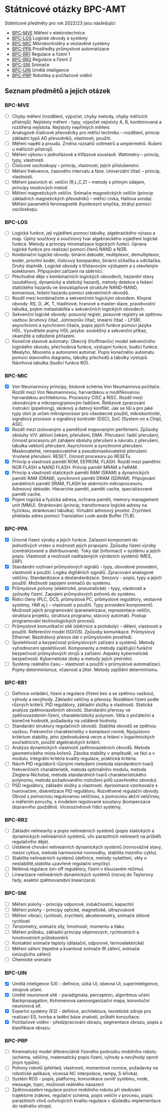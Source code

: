 # Státnicové otázky BPC-AMT

Státnicové předměty pro rok 2022/23 jsou následující

- [BPC-MVE](#BPC-MVE) Měření v elektrotechnice
- [BPC-LOS](#BPC-LOS) Logické obvody a systémy
- [BPC-MIC](#BPC-MIC) Mikrokontroléry a vestavěné systémy
- [BPC-PPA](#BPC-PPA) Prostředky průmyslové automatizace
- [BPC-RR1](#BPC-RR1) Regulace a řízení 1
- [BPC-RR2](#BPC-RR2) Regulace a řízení 2
- [BPC-SNI](#BPC-SNI) Snímače
- [BPC-UIN](#BPC-UIN) Umělá inteligence
- [BPC-PRP](#BPC-PRP) Robotika a počítačové vidění

## Seznam předmětů a jejich otázek

### BPC-MVE

- [ ] Chyby měření (rozdělení, výpočet, chyby metody, chyby měřicích přístrojů). Nejistoty měření - typy, výpočet nejistoty A, B, kombinovaná a rozšířená nejistota. Nejistoty nepřímých měření.
- [ ] Analogově-číslicové převodníky pro měřicí techniku – rozdělení, princip základní typů AD převodníků, vlastnosti, použití. 
- [ ] Měření napětí a proudu. Změna rozsahů voltmetrů a ampérmetrů. Rušení u měřicích přístrojů.
- [ ] Měření výkonu v jednofázové a třífázové soustavě. Wattmetry – princip, typy, vlastnosti.
- [ ] Číslicové osciloskopy – princip, vlastnosti, jejich příslušenství.
- [ ] Měření frekvence, časového intervalu a fáze. Univerzální čítač – princip, vlastnosti.
- [ ] Měření pasivních el. veličin (R,L,C,Z) – metody s přímým údajem, principy mostových metod.
- [ ] Měření magnetických veličin. Snímače magnetických veličin (princip základních magnetických převodníků – měřicí cívka, Hallova sonda). Měření parametrů feromagnetik (hysterezní smyčka, ztráty) pomocí osciloskopu.

### BPC-LOS

- [ ] Logická funkce, její vyjádření pomocí tabulky, algebraického výrazu a map. Úplný součtový a součinový tvar algebraického vyjádření logické funkce. Metody a principy minimalizace logických funkcí. Úprava logické funkce pro realizaci pomocí členů NAND a NOR.
- [ ] Kombinační logické obvody: binární dekodér, multiplexor, demultiplexor, kodér, prioritní kodér, číslicový komparátor, binární sčítačka a odčítačka. Druhý doplněk. Logické obvody s třístavovým výstupem a s otevřeným kolektorem. Připojování zařízení na sběrnici.
- [ ] Přechodné děje v kombinačních logických obvodech, hazardní stavy (souběhový, dynamický a statický hazard), metody detekce a řešení statického hazardu ve dvoustupňové struktuře NAND-NAND, konsensus, řešení hazardu pomocí sekvenčních obvodů.
- [ ] Rozdíl mezi kombinačním a sekvenčním logickým obvodem. Klopné obvody: RS, D, JK, T, hladinové, hranové a master-slave, pravdivostní tabulka, pojem metastabilita v sekvenčních logických obvodech.
- [ ] Sekvenční logické obvody: posuvný registr, posuvné registry se zpětnou vazbou (kruhový čítač, Johnsonův čítač, lineární čítač - LFSR), asynchronní a synchronní čítače, popis jejich funkce pomocí jazyka HDL. Vysvětlete pojmy HDL jazyka: souběžný a sekvenční příkaz, okamžité a odložené přiřazení.
- [ ] Konečné stavové automaty: Obecný (Huffmanův) model sekvenčního logického obvodu, přechodová funkce, výstupní funkce, budicí funkce. Mealyho, Mooreho a autonomní automat. Popis konečného automatu pomocí stavového diagramu, tabulky přechodů a tabulky výstupů. Návrhová tabulka (budicí funkce KO).

### BPC-MIC

- [x] Von Neumannovy principy, blokové schéma Von Neumannova počítače. Rozdíl mezi Von Neumannovou, harvardskou a modifikovanou harvardskou architekturou.
Procesory CISC a RISC. Rozdíl mezi obvodovým a mikroprogramovým řadičem. Řetězové zpracování instrukcí (pipelining), skokový a datový konflikt.
Jak se liší a pro jaké typy úloh je určen mikroprocesor pro všeobecné použití, mikrokontrolér, signálový procesor a signálový kontrolér (DSC), SoC (System on a Chip), ASIC.
- [x] Rozdíl mezi izolovanými a paměťově mapovanými periferiemi. Způsoby obsluhy V/V: aktivní čekání, přerušení, DMA.
Přerušení: řadič přerušení, činnost procesoru při zahájení obsluhy přerušení a návratu z přerušení, tabulka vektorů přerušení. Asynchronní a synchronní přerušení. Maskovatelné, nemaskovatelné a pseudomaskovatelné přerušení. Vnořené přerušení. RESET, činnost procesoru po RESETu.
- [x] Princip a vlastnosti pamětí ROM, EEPROM, FLASH. Rozdíl mezi paměťmi NOR FLASH a NAND FLASH. Princip pamětí MRAM a FeRAM.
- [x]  Princip a vlastnosti statických pamětí RAM (SRAM) a dynamických pamětí RAM (DRAM), synchronní paměti DRAM (SDRAM).
Připojování paralelních pamětí SRAM, FLASH ke sběrnicím mikroprocesoru. Adresový dekodér.
Hierarchie paměti, paměti cache, specializované paměti cache.
- [x] Pojem logická a fyzická adresa, ochrana paměti, memory management unit (MMU). Stránkování (princip, transformace logické adresy na fyzickou, stránkovací tabulka). Virtuální adresový prostor. Zrychlení překladu adres pomocí Translation Look-aside Buffer (TLB).

### BPC-PPA

- [x] Úrovně řízení výroby a jejich funkce. Zařazení komponent do jednotlivých vrstev a možnosti jejich propojení. Způsoby řízení výroby (centralizované a distribuované). Toky dat (informací) v systému a jejich popis. Vlastnosti a možnosti nadřazených výrobních systémů (MES, ERP).
- [x] Standardní rozhraní průmyslových signálů - typy, obvodové provedení, vlastnosti a použití. Logika digitálních signálů. Zpracování analogové veličiny. Standardizace a destandardizace. Senzory - popis, typy a jejich použití. Možnosti zapojení snímačů do systému.
- [x] Průmyslové pohony (elektrické, pneumatické) - typy, vlastnosti a způsoby řízení. Zapojení průmyslových pohonů do systému.
- [x] Řídicí členy (PLC, DCS, průmyslová PC, průmyslové regulátory, vestavné systémy, HMI aj.) – vlastnosti a použití. Typy provedení komponentů. Možnosti jejich programování (parametrizace, reprezentace veličin, struktura projektu, struktura programu, stavový automat). Postup programování technologických procesů.
- [ ] Průmyslové komunikační sítě (sběrnice a protokoly) – dělení, vlastnosti a použití. Referenční model ISO/OSI. Způsoby komunikace. Průmyslový Ethernet. Bezdrátový přenos dat v průmyslovém prostředí.
- [ ] Spolehlivost a bezpečnost průmyslových zařízení a systémů. Metody vyhodnocení spolehlivosti. Komponenty a metody zajišťující funkční bezpečnost průmyslových strojů a zařízení. Aspekty kybernetické bezpečnosti. Kybernetické útoky a metody jejich zmírnění.
- [ ] Systémy reálného času – vlastnosti a použití v průmyslové automatizaci. Pojmy determinismus, včasnost a jitter. Metody zajištění determinismu.

### BPC-RR1

- [ ] Definice ovládání, řízení a regulace (řízení bez a se zpětnou vazbou), výhody a nevýhody. Základní veličiny a přenosy. Rozdělení řízení podle různých kritérií. PID regulátory, základní složky a vlastnosti. Statická analýza zpětnovazebních obvodů. Standardní přenosy ve zpětnovazebním řízení, charakteristický polynom. Věta o počáteční a konečné hodnotě, požadavky na ustálené hodnoty. 
- [ ] Standardní struktury regulačních obvodů. Stabilita obvodů se zpětnou vazbou. Frekvenční charakteristiky v komplexní rovině, Nyquistovo kritérium stability, jeho zjednodušená verze a řešení v logaritmických souřadnicích, použití algebraických kritérií.
- [ ] Analýza dynamických vlastností zpětnovazebních obvodů. Metoda geometrického místa kořenů. Zásoba stability v amplitudě, ve fázi a v modulu. Integrální kritéria kvality regulace, praktická kritéria.
- [ ] Návrh PID regulátorů různými metodami (metoda standardních tvarů frekvenčních charakteristik, metoda optimálního modulu, metoda Zieglera-Nicholse, metoda standardních tvarů charakteristického polynomu, metoda požadovaného rozložení pólů uzavřeného obvodu).
- [ ] PSD regulátory, základní složky a vlastnosti. Aproximace vzorkovače s tvarovačem, diskretizace PID regulátoru. Rozvětvené regulační obvody. Obvod s pomocnou regulovanou veličinou, s pomocnou akční veličinou, s měřením poruchy, s modelem regulované soustavy (kompenzace dopravního zpoždění). Vícerozměrové řídicí systémy. 

### BPC-RR2

- [ ] Základní nelinearity a popis nelineárních systémů (popis statických a dynamických nelineárních systémů, vliv parazitních nelinearit na průběh regulačního děje).
- [ ] Ustálené chování nelineárních dynamických systémů (rovnovážné stavy, mezní cyklus, metoda harmonické rovnováhy, stabilita mezního cyklu).
- [ ] Stabilita nelineárních systémů (definice, metody vyšetření, věty o nestabilitě,stabilita uzavřené regulační smyčky).
- [ ] Reléová regulace (on-off regulátory, řízení v klouzavém režimu).
- [ ] Linearizace nelineárních dynamických systémů (rozvoj do Taylorovy řady, exaktní zpětnovazební linearizace).

### BPC-SNI

- [ ] Měření polohy - principy odporové, indukčnostní, kapacitní  
- [ ] Měření polohy - principy optické, magnetické, ultrazvukové 
- [ ] Měření vibrací, rychlosti, zrychlení, akcelerometry, snímače úhlové rychlosti 
- [ ] Tenzometry, snímače síly, hmotnosti, momentu a tlaku 
- [ ] Měření průtoku, základní principy objemových, rychlostních a hmotnostních průtokoměrů
- [ ] Kontaktní snímače teploty (dilatační, odporové, termoelektrické)
- [ ] Měření záření (tepelné a kvantové snímače IR záření, snímače ionizujícího záření)
- [ ] Chemické snímače

### BPC-UIN

- [x] Umělá inteligence (UI) - definice, úzká UI, obecná UI, superinteligence, strojové učení.
- [x] Umělé neuronové sítě - paradigmata, perceptron, algoritmus učení Backpropagation, Kohonenova samoorganizační mapa, konvoluční neuronová síť.
- [x] Expertní systémy (ES) - definice, architektura, teoretické zdroje pro realizaci ES, tvorba a ladění báze znalostí, průběh konzultace.
- [x] Počítačové vidění - předzpracování obrazu, segmentace obrazu, popis a klasifikace obrazu. 

### BPC-PRP

- [ ] Kinematický model diferenciálně řízeného podvozku mobilního robotu (schéma, veličiny, matematický popis řízení, výhody a nevýhody oproti jiným typům).
- [ ] Pohony robotů (přehled, vlastnosti, momentové rovnice, požadavky na robotické aplikace, víceosá NC interpolace, rampy, S-křivka).
- [ ] Systém ROS - popis, platformy, komunikace uvnitř systému, node, message, topic, možnosti reálného nasazení
- [ ] Zpětnovazební regulace pozice mobilního robotu při sledování trajektorie (nákres, regulační schéma, popis veličin v procesu, popis parazitních vlivů ovlivňujících kvalitu regulace v důsledku implementace do reálného stroje).